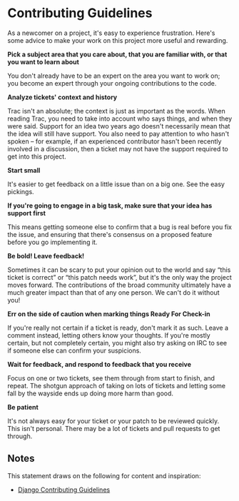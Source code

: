 # Contributing Guidelines

As a newcomer on a project, it's easy to experience frustration. Here's some advice to make your work on this project more useful and rewarding.

**Pick a subject area that you care about, that you are familiar with, or that you want to learn about**

You don't already have to be an expert on the area you want to work on; you become an expert through your ongoing contributions to the code.

**Analyze tickets' context and history**

Trac isn't an absolute; the context is just as important as the words. When reading Trac, you need to take into account who says things, and when they were said. Support for an idea two years ago doesn't necessarily mean that the idea will still have support. You also need to pay attention to who hasn't spoken – for example, if an experienced contributor hasn't been recently involved in a discussion, then a ticket may not have the support required to get into this project.

**Start small**

It's easier to get feedback on a little issue than on a big one. See the easy pickings.

**If you're going to engage in a big task, make sure that your idea has support first**

This means getting someone else to confirm that a bug is real before you fix the issue, and ensuring that there's consensus on a proposed feature before you go implementing it.

**Be bold! Leave feedback!**

Sometimes it can be scary to put your opinion out to the world and say “this ticket is correct” or “this patch needs work”, but it's the only way the project moves forward. The contributions of the broad community ultimately have a much greater impact than that of any one person. We can't do it without you!

**Err on the side of caution when marking things Ready For Check-in**

If you're really not certain if a ticket is ready, don't mark it as such. Leave a comment instead, letting others know your thoughts. If you're mostly certain, but not completely certain, you might also try asking on IRC to see if someone else can confirm your suspicions.

**Wait for feedback, and respond to feedback that you receive**

Focus on one or two tickets, see them through from start to finish, and repeat. The shotgun approach of taking on lots of tickets and letting some fall by the wayside ends up doing more harm than good.

**Be patient**

It's not always easy for your ticket or your patch to be reviewed quickly. This isn't personal. There may be a lot of tickets and pull requests to get through.

## Notes
This statement draws on the following for content and inspiration:

* [Django Contributing Guidelines](https://docs.djangoproject.com/en/dev/internals/contributing/new-contributors/#guidelines)

